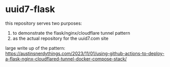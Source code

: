 # uuid7-flask

this repository serves two purposes:
1) to demonstrate the flask/nginx/cloudflare tunnel pattern
2) as the actual repository for the uuid7.com site

large write up of the pattern:
https://austinsnerdythings.com/2023/11/01/using-github-actions-to-deploy-a-flask-nginx-cloudflared-tunnel-docker-compose-stack/

